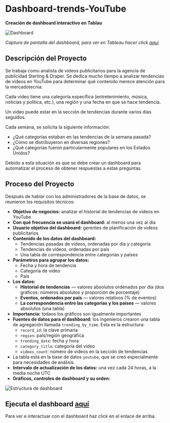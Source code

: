 # Dashboard-trends-YouTube
__Creación de dashboard interactivo en Tablau__

<image src="https://github.com/BastianLQ/Dashboard-trends-YouTube/blob/main/db.jpg" alt="Dashboard">

_Captura de pantalla del dashboard, para ver en Tableau hacer click [aquí](https://public.tableau.com/app/profile/basti.n.l.pez/viz/TendenciasenYoutube/TendenciasenYouTube)_

## Descripción del Proyecto
Se trabaja como analista de vídeos publicitarios para la agencia de publicidad Sterling & Draper. Se dedica mucho tiempo a analizar tendencias de vídeos en YouTube para determinar qué contenido merece atención para la mercadotecnia.

Cada video tiene una categoría específica (entretenimiento, música, noticias y política, etc.), una región y una fecha en que se hace tendencia.

Un video puede estar en la sección de tendencias durante varios días seguidos.

Cada semana, se solicita la siguiente información:

- ¿Qué categorías estaban en las tendencias de la semana pasada?
- ¿Cómo se distribuyeron en diversas regiones?
- ¿Qué categorías fueron particularmente populares en los Estados Unidos?
  
Debido a esta situación es que se debe crear un dashboard para automatizar el proceso de obtener respuestas a estas preguntas.

## Proceso del Proyecto
Después de hablar con los administradores de la base de datos, se reunieron los requisitos técnicos:

- __Objetivo de negocios:__ analizar el historial de tendencias de videos en YouTube
- __Con qué frecuencia se usará el dashboard:__ al menos una vez al día
- __Usuario objetivo del dashboard:__ gerentes de planificación de videos publicitarios
- __Contenido de los datos del dashboard:__
  - Tendencias pasadas de videos, ordenadas por día y categoría
  - Tendencias de videos, ordenadas por país
  - Una tabla de correspondencia entre categorías y países
- __Parámetros para agrupar los datos:__
  - Fecha y hora de tendencia
  - Categoría de video
  - País
- __Los datos:__
  - __Historial de tendencias__ — valores absolutos ordenados por día (dos gráficos: números absolutos y proporción de porcentaje)
  - __Eventos, ordenados por país__ — valores relativos (% de eventos)
  - __La correspondencia entre las categorías y los países__ — valores absolutos (una tabla)
- __Importancia:__ todaos los gráficos son igualmente importantes
- __Fuentes de datos para el dashboard:__ los ingenieros crearon una tabla de agregación llamada `trending_by_time`. Esta es la estructura:
  - `record_id`: la clave primaria
  - `region`: país/región geográfica
  - `trending_date`: fecha y hora
  - `category_title`: categoría del video
  - `videos_count`: número de videos en la sección de tendencias
- La tabla está en la base de datos `youtube`, que se creó especialmente para necesidades de análisis.
- __Intervalo de actualización de los datos:__ una vez cada 24 horas, a la media noche UTC
- __Gráficos, controles de dashboard y su orden:__
<image src="https://github.com/BastianLQ/Dashboard-trends-YouTube/blob/main/plan.png" alt="Estructura de dashboard">

## Ejecuta el dashboard [aquí](https://public.tableau.com/app/profile/basti.n.l.pez/viz/TendenciasenYoutube/TendenciasenYouTube)
Para ver e interactuar con el dashboard haz click en el enlace de arriba.
